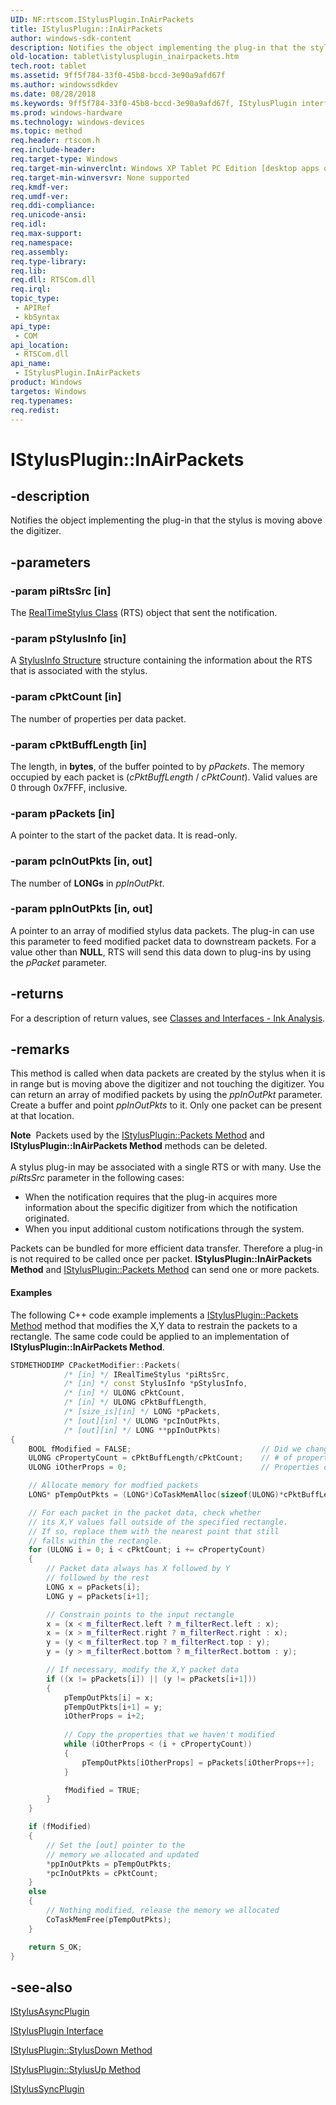 ```yaml
---
UID: NF:rtscom.IStylusPlugin.InAirPackets
title: IStylusPlugin::InAirPackets
author: windows-sdk-content
description: Notifies the object implementing the plug-in that the stylus is moving above the digitizer.
old-location: tablet\istylusplugin_inairpackets.htm
tech.root: tablet
ms.assetid: 9ff5f784-33f0-45b8-bccd-3e90a9afd67f
ms.author: windowssdkdev
ms.date: 08/28/2018
ms.keywords: 9ff5f784-33f0-45b8-bccd-3e90a9afd67f, IStylusPlugin interface [Tablet PC],InAirPackets method, IStylusPlugin.InAirPackets, IStylusPlugin::InAirPackets, InAirPackets, InAirPackets method [Tablet PC], InAirPackets method [Tablet PC],IStylusPlugin interface, rtscom/IStylusPlugin::InAirPackets, tablet.istylusplugin_inairpackets
ms.prod: windows-hardware
ms.technology: windows-devices
ms.topic: method
req.header: rtscom.h
req.include-header: 
req.target-type: Windows
req.target-min-winverclnt: Windows XP Tablet PC Edition [desktop apps only]
req.target-min-winversvr: None supported
req.kmdf-ver: 
req.umdf-ver: 
req.ddi-compliance: 
req.unicode-ansi: 
req.idl: 
req.max-support: 
req.namespace: 
req.assembly: 
req.type-library: 
req.lib: 
req.dll: RTSCom.dll
req.irql: 
topic_type:
 - APIRef
 - kbSyntax
api_type:
 - COM
api_location:
 - RTSCom.dll
api_name:
 - IStylusPlugin.InAirPackets
product: Windows
targetos: Windows
req.typenames: 
req.redist: 
---
```


# IStylusPlugin::InAirPackets


## -description



Notifies the object implementing the plug-in that the stylus is moving above the digitizer.




## -parameters




### -param piRtsSrc [in]

The <a href="https://msdn.microsoft.com/fd686a78-b0a8-41d2-a37b-90544f531270">RealTimeStylus Class</a> (RTS) object that sent the notification.


### -param pStylusInfo [in]

A <a href="https://msdn.microsoft.com/d2642082-e18c-4f91-b08c-e25aa388a2a3">StylusInfo Structure</a> structure containing the information about the RTS that is associated with the stylus.


### -param cPktCount [in]

The number of properties per data packet.


### -param cPktBuffLength [in]

The length, in <b>bytes</b>, of the buffer pointed to by <i>pPackets</i>. The memory occupied by each packet is (<i>cPktBuffLength</i> / <i>cPktCount</i>). Valid values are 0 through 0x7FFF, inclusive.


### -param pPackets [in]

A pointer to the start of the packet data. It is read-only.


### -param pcInOutPkts [in, out]

The number of <b>LONGs</b> in <i>ppInOutPkt</i>.


### -param ppInOutPkts [in, out]

A pointer to an array of modified stylus data packets. The plug-in can use this parameter to feed modified packet data to downstream packets. For a value other than <b>NULL</b>, RTS will send this data down to plug-ins by using the <i>pPacket</i> parameter.


## -returns



For a description of return values, see <a href="https://msdn.microsoft.com/712908e1-2d1d-4e42-8c80-71354b03d318">Classes and Interfaces - Ink Analysis</a>.




## -remarks



This method is called when data packets are created by the stylus when it is in range but is moving above the digitizer and not touching the digitizer. You can return an array of modified packets by using the <i>ppInOutPkt</i> parameter. Create a buffer and point <i>ppInOutPkts</i> to it. Only one packet can be present at that location.

<div class="alert"><b>Note</b>  Packets used by the <a href="https://msdn.microsoft.com/c6a3d563-4776-4ac6-bdc3-798192ba4546">IStylusPlugin::Packets Method</a> and <b>IStylusPlugin::InAirPackets Method</b> methods can be deleted.</div>
<div> </div>
A stylus plug-in may be associated with a single RTS or with many. Use the <i>piRtsSrc</i> parameter in the following cases:

<ul>
<li>When the notification requires that the plug-in acquires more information about the specific digitizer from which the notification originated.</li>
<li>When you input additional custom notifications through the system.</li>
</ul>
Packets can be bundled for more efficient data transfer. Therefore a plug-in is not required to be called once per packet. <b>IStylusPlugin::InAirPackets Method</b> and <a href="https://msdn.microsoft.com/c6a3d563-4776-4ac6-bdc3-798192ba4546">IStylusPlugin::Packets Method</a> can send one or more packets.


#### Examples

The following C++ code example implements a <a href="https://msdn.microsoft.com/c6a3d563-4776-4ac6-bdc3-798192ba4546">IStylusPlugin::Packets Method</a> method that modifies the X,Y data to restrain the packets to a rectangle. The same code could be applied to an implementation of <b>IStylusPlugin::InAirPackets Method</b>.


```cpp
STDMETHODIMP CPacketModifier::Packets( 
            /* [in] */ IRealTimeStylus *piRtsSrc,
            /* [in] */ const StylusInfo *pStylusInfo,
            /* [in] */ ULONG cPktCount,
            /* [in] */ ULONG cPktBuffLength,
            /* [size_is][in] */ LONG *pPackets,
            /* [out][in] */ ULONG *pcInOutPkts,
            /* [out][in] */ LONG **ppInOutPkts)
{
	BOOL fModified = FALSE;                             // Did we change the packet data?
	ULONG cPropertyCount = cPktBuffLength/cPktCount;    // # of properties in a packet
	ULONG iOtherProps = 0;                              // Properties other than X and Y

	// Allocate memory for modfied packets
	LONG* pTempOutPkts = (LONG*)CoTaskMemAlloc(sizeof(ULONG)*cPktBuffLength);

	// For each packet in the packet data, check whether
	// its X,Y values fall outside of the specified rectangle.  
	// If so, replace them with the nearest point that still
	// falls within the rectangle.
	for (ULONG i = 0; i < cPktCount; i += cPropertyCount)
	{
		// Packet data always has X followed by Y 
		// followed by the rest
		LONG x = pPackets[i];
		LONG y = pPackets[i+1];

		// Constrain points to the input rectangle
		x = (x < m_filterRect.left ? m_filterRect.left : x);
		x = (x > m_filterRect.right ? m_filterRect.right : x);
		y = (y < m_filterRect.top ? m_filterRect.top : y);
		y = (y > m_filterRect.bottom ? m_filterRect.bottom : y);

		// If necessary, modify the X,Y packet data
		if ((x != pPackets[i]) || (y != pPackets[i+1]))
		{
			pTempOutPkts[i] = x;
			pTempOutPkts[i+1] = y;
			iOtherProps = i+2;
		
			// Copy the properties that we haven't modified
			while (iOtherProps < (i + cPropertyCount))
			{
				pTempOutPkts[iOtherProps] = pPackets[iOtherProps++];
			}

			fModified = TRUE;
		}
	}

	if (fModified)
	{
		// Set the [out] pointer to the 
		// memory we allocated and updated
		*ppInOutPkts = pTempOutPkts;
		*pcInOutPkts = cPktCount;
	}
	else
	{
		// Nothing modified, release the memory we allocated
		CoTaskMemFree(pTempOutPkts);
	}

	return S_OK;
}

```





## -see-also




<a href="https://msdn.microsoft.com/bf961d70-2576-493b-a34d-c7c72b6c0234">IStylusAsyncPlugin</a>



<a href="https://msdn.microsoft.com/bbef5cdb-4112-4733-80bb-692b7a198605">IStylusPlugin Interface</a>



<a href="https://msdn.microsoft.com/13fb831c-e3e8-4e04-81ce-d4658be105a0">IStylusPlugin::StylusDown Method</a>



<a href="https://msdn.microsoft.com/b0f9e49c-6a16-43c5-a653-d6142e58019a">IStylusPlugin::StylusUp Method</a>



<a href="https://msdn.microsoft.com/e3e02d5a-a004-49de-b2d8-86ccfc120481">IStylusSyncPlugin</a>
 

 


